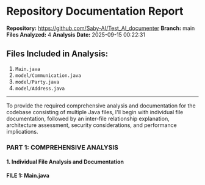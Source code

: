 # Repository Documentation Report
**Repository:** https://github.com/Saby-AI/Test_AI_documenter
**Branch:** main
**Files Analyzed:** 4
**Analysis Date:** 2025-09-15 00:22:31
## Files Included in Analysis:
1. `Main.java`
2. `model/Communication.java`
3. `model/Party.java`
4. `model/Address.java`
---
To provide the required comprehensive analysis and documentation for the codebase consisting of multiple Java files, I'll begin with individual file documentation, followed by an inter-file relationship explanation, architecture assessment, security considerations, and performance implications.
### PART 1: COMPREHENSIVE ANALYSIS
#### 1. Individual File Analysis and Documentation
**FILE 1: Main.java**